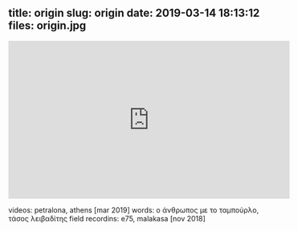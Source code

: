 title: origin
slug: origin
date: 2019-03-14 18:13:12
files: origin.jpg
---

<div class="embed-responsive embed-responsive-16by9">
    <iframe class="embed-responsive-item" width="560" height="315" sandbox="allow-same-origin allow-scripts" src="https://open.tube/videos/embed/db5ce375-6caf-46af-b9a8-43ac9f1160ab" frameborder="0" allowfullscreen></iframe>
</div>

<p class="text-muted">
    videos: petralona, athens [mar 2019]
    words: ο άνθρωπος με το ταμπούρλο, τάσος λειβαδίτης
    field recordins: e75, malakasa [nov 2018]
</p>
